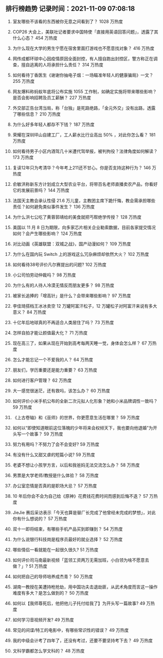 
## 排行榜趋势 记录时间：2021-11-09 07:08:18
  
  1. 室友哪些不该看的东西被你无意之间看到了？ 1028 万热度
    
  2. COP26 大会上，美联社记者要求中国特使「直接用英语回答问题」，透露了其什么心态？ 454 万热度
    
  3. 为什么现在大学的男生宁愿在宿舍里面打游戏也不愿意找对象？ 416 万热度
    
  4. 网传成都环球中心因疫情原因全面封控，有人擅自跑出封控区，警方称正在调查，擅自逃离的人将承担什么责任？ 314 万热度
    
  5. 如何看待丁香医生《谢谢你抽电子烟：一场瞄准年轻人的健康骗局》一文？ 255 万热度
    
  6. 网友爆料称蚂蚁年底将公布实施 1055 工作制，如确定实施将带来哪些影响？是否会影响招聘及员工薪酬？ 227 万热度
    
  7. 外交部正告台湾当局，称「台独」是死路绝路，「金元外交」没有出路，透露了哪些信息？ 210 万热度
    
  8. 为什么好多年轻人都存不下钱？ 187 万热度
    
  9. 荣耀在深圳坪山自建工厂，工人薪水比行业高出 50% ，对此你怎么看？ 181 万热度
    
  10. 如何看待男子小区内酒驾几十米遭代驾举报，被判拘役？法律角度如何解读？ 173 万热度
    
  11. 复读12年只为考清华？今年考上211还不甘心。你是否支持这种行为？ 146 万热度
    
  12. 俞敏洪称新东方计划成立大型农业平台，将带百名老师直播卖农产品，你看好它的发展前景吗？ 144 万热度
    
  13. 法国天主教会承认性侵 21.6 万儿童，主教团主席下跪忏悔，教会需承担哪些责任？如何避免类似事件发生？ 136 万热度
    
  14. 为什么洪七公吃了黄蓉郭靖给的美食就把丐帮绝学传授？ 128 万热度
    
  15. 美国以 11 月 8 日为期限，向多家芯片相关企业勒索数据，目前各家提交情况如何？会产生哪些影响？ 124 万热度
    
  16. 对比动画《英雄联盟：双城之战》，国产动漫如何？ 109 万热度
    
  17. 为什么在国内玩 Switch 上的游戏这么冗杂麻烦却依然大火？ 102 万热度
    
  18. 如何看待38号评价凡尔赛提出的问题? 102 万热度
    
  19. 小公司怕劳动仲裁吗？ 98 万热度
    
  20. 为什么有的人待人冷漠无情反而朋友更多？ 98 万热度
    
  21. 被家长追捧的「增高针」是什么？会带来哪些影响？ 97 万热度
    
  22. 李佳琦搭档王冰冰卖空 12 万罐阿富汗松子，12 万罐松子对阿富汗来说有多大意义？ 84 万热度
    
  23. 十亿年后地球真的不再适合人类居住了吗？ 73 万热度
    
  24. 怎样自拍才能让颜值最大化？ 71 万热度
    
  25. 现在高三了，如果从现在开始到高考每两天睡一觉，身体会怎么样？ 67 万热度
    
  26. 怎么才能忘记一个不爱我的人？ 64 万热度
    
  27. 朋友们，学历重要还是能力重要？ 63 万热度
    
  28. 如何进行客户管理？ 62 万热度
    
  29. 大一感觉很迷茫，还有救吗，该怎么办？ 60 万热度
    
  30. 如何评价小米手机公布的全新二次元拟人化形象？她和小米品牌调性一致吗？ 59 万热度
    
  31. 《上古卷轴》和《巫师》的世界，你更愿意生活在哪里？ 59 万热度
    
  32. 如何以“即使知道眼前这位落魄的少年将来会权倾天下，我也要向他退婚”为开头写一个故事？ 59 万热度
    
  33. 努力有用吗？不努力了会不会变好? 59 万热度
    
  34. 有没有什么又甜又虐的短篇小说? 59 万热度
    
  35. 老婆不想让小孩学方言，以后和我爸妈无法交流怎么办？ 58 万热度
    
  36. 男票是大学老师/教授是什么体验？ 58 万热度
    
  37. 办公室恋情是否真的是职场大忌？ 57 万热度
    
  38. 10 年后你会不会为自己给《原神》花费钱花费时间而感到后悔不迭？ 57 万热度
    
  39. JieJie 赛后采访表示「今天也算是替厂长完成了他曾经未完成的梦想」，对此你有什么想说的？ 57 万热度
    
  40. 双十一即将结束，有哪些手机产品买到即赚到？ 54 万热度
    
  41. 为什么说银行科技岗是程序员最好的就业选择？ 52 万热度
    
  42. 哪些情侣一看就能在一起很久很久? 51 万热度
    
  43. 如何评价司马南最新视频「蓝领工资两万无需加班，小白领为啥不愿意去做？」? 51 万热度
    
  44. 如何把自己的导师培养成杰青？ 50 万热度
    
  45. 湖南一教授在美遭持枪抢劫，用中国功夫击退劫匪，从武术角度而言这一操作难度有多大？是怎么做到的？ 50 万热度
    
  46. 如何以【我师尊死后，他把他儿子托付给我了】为开头写一篇故事? 49 万热度
    
  47. 如何学习音视频开发? 49 万热度
    
  48. 常见的间谍/特工的电影中，有哪些常识性的错误？ 49 万热度
    
  49. 我的中级会计考了四年了，还没有考过，还要不要坚持考下去？ 49 万热度
    
  50. 文科学霸都怎么学文科的？ 48 万热度
    
